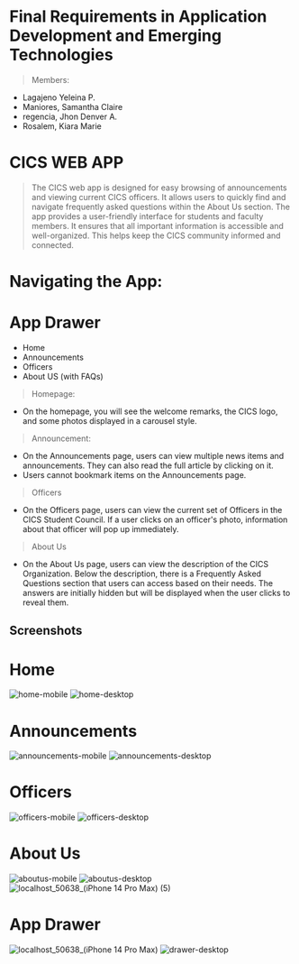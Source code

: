 # Final Requirements in Application Development and Emerging Technologies

> Members:
 - Lagajeno Yeleina P.
 - Maniores, Samantha Claire
 - regencia, Jhon Denver A.
 - Rosalem, Kiara Marie


# CICS WEB APP
> The CICS web app is designed for easy browsing of announcements and viewing current CICS officers. 
It allows users to quickly find and navigate frequently asked questions within the About Us section. 
The app provides a user-friendly interface for students and faculty members. It ensures that all important information is accessible and well-organized.
This helps keep the CICS community informed and connected.

# Navigating the App:
# App Drawer
 - Home
 - Announcements
 - Officers
 - About US (with FAQs)
 
> Homepage:
 - On the homepage, you will see the welcome remarks, the CICS logo, and some photos displayed in a carousel style.

> Announcement:
 - On the Announcements page, users can view multiple news items and announcements. They can also read the full article by clicking on it.
 - Users cannot bookmark items on the Announcements page.

> Officers
 - On the Officers page, users can view the current set of Officers in the CICS Student Council.
   If a user clicks on an officer's photo, information about that officer will pop up immediately.

> About Us
 - On the About Us page, users can view the description of the CICS Organization. Below the description, there is a Frequently Asked Questions section that users can access based on their needs.
   The answers are initially hidden but will be displayed when the user clicks to reveal them.

## Screenshots

# Home

![home-mobile](https://github.com/user-attachments/assets/824f4a63-bcb7-44ae-ab03-95ba9dd83ef6)
![home-desktop](https://github.com/user-attachments/assets/528282e1-d03e-448a-be6e-b4e50f9bc9c8)

# Announcements

![announcements-mobile](https://github.com/user-attachments/assets/fb5dfb08-172a-4ce3-b15f-acecdc93015b)
![announcements-desktop](https://github.com/user-attachments/assets/f21928a9-9c1b-4603-8862-8c7bc973f627)

# Officers

![officers-mobile](https://github.com/user-attachments/assets/ac7561b6-7fee-4aa6-b5ad-4ff459e2c86a)
![officers-desktop](https://github.com/user-attachments/assets/80e6f30e-0f36-43cc-8c0b-ce5e25bc0020)


# About Us

![aboutus-mobile](https://github.com/user-attachments/assets/6b163e76-ee95-4da8-bdf4-34768fce97bf)
![aboutus-desktop](https://github.com/user-attachments/assets/ba9449df-8406-40a0-bb71-9316862e4b92)
![localhost_50638_(iPhone 14 Pro Max) (5)](https://github.com/user-attachments/assets/d549853f-d10e-4ffa-9927-246a40514ce3)

# App Drawer

![localhost_50638_(iPhone 14 Pro Max)](https://github.com/user-attachments/assets/d42764e3-9cf9-4ce4-95c6-4082b8301168)
![drawer-desktop](https://github.com/user-attachments/assets/30b01320-93f9-4b2c-bfef-9029970095a3)



 

